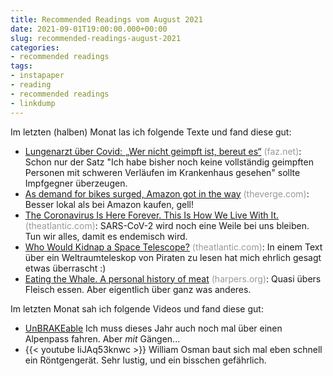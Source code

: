 ```yaml
---
title: Recommended Readings vom August 2021
date: 2021-09-01T19:00:00.000+00:00
slug: recommended-readings-august-2021
categories:
- recommended readings
tags:
- instapaper
- reading
- recommended readings
- linkdump
---
```


Im letzten (halben) Monat las ich folgende Texte und fand diese gut:

- [Lungenarzt über Covid:  „Wer nicht geimpft ist, bereut es“](https://www.faz.net/aktuell/gesellschaft/gesundheit/coronavirus/arzt-interviews/lungenarzt-ueber-covid-wer-nicht-geimpft-ist-bereut-es-17494037.html) <span style="color: #999999;">(faz.net)</span>: Schon nur der Satz "Ich habe bisher noch keine vollständig geimpften Personen mit schweren Verläufen im Krankenhaus gesehen" sollte Impfgegner überzeugen.
- [As demand for bikes surged, Amazon got in the way](https://www.theverge.com/22618306/pacific-northwest-components-bike-company-quit-amazon-support-indie-shops) <span style="color: #999999;">(theverge.com)</span>: Besser lokal als bei Amazon kaufen, gell!
- [The Coronavirus Is Here Forever. This Is How We Live With It.](https://www.theatlantic.com/science/archive/2021/08/how-we-live-coronavirus-forever/619783/) <span style="color: #999999;">(theatlantic.com)</span>: SARS-CoV-2 wird noch eine Weile bei uns bleiben. Tun wir alles, damit es endemisch wird.
- [Who Would Kidnap a Space Telescope?](https://www.theatlantic.com/science/archive/2021/03/nasa-james-webb-space-telescope-pirates/618268/) <span style="color: #999999;">(theatlantic.com)</span>: In einem Text über ein Weltraumteleskop von Piraten zu lesen hat mich ehrlich gesagt etwas überrascht :)
- [Eating the Whale. A personal history of meat](https://harpers.org/archive/2021/09/eating-the-whale-a-personal-history-of-meat-wyatt-williams/) <span style="color: #999999;">(harpers.org)</span>: Quasi übers Fleisch essen. Aber eigentlich über ganz was anderes.

Im letzten Monat sah ich folgende Videos und fand diese gut:

- [UnBRAKEable](https://www.redbull.com/int-en/films/unbrakeable-film) Ich muss dieses Jahr auch noch mal über einen Alpenpass fahren. Aber *mit* Gängen...
- {{< youtube IiJAq53knwc >}} William Osman baut sich mal eben schnell ein Röntgengerät. Sehr lustig, und ein bisschen gefährlich.
